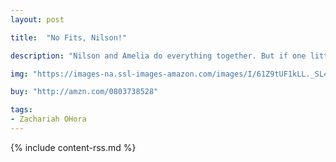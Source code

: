 ```yaml
---
layout: post

title:  "No Fits, Nilson!"

description: "Nilson and Amelia do everything together. But if one little thing goes wrong, Nilson throws the biggest, most house shaking-est fit ever! Amelia helps Nilson control his gorilla-sized temper by promising him banana ice cream and letting him play with her froggy coin purse. But, sometimes, Amelia needs to be calmed down, too."

img: "https://images-na.ssl-images-amazon.com/images/I/61Z9tUF1kLL._SL480_.jpg"

buy: "http://amzn.com/0803738528"

tags:
- Zachariah OHora
---
```


{% include content-rss.md %}